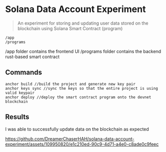 # Solana Data Account Experiment

> An experiment for storing and updating user data stored on the blockchain using Solana Smart Contract (program)

```
/app
/programs
```

/app folder contains the frontend UI
/programs folder contains the backend rust-based smart contract

## Commands

```
anchor build //build the project and generate new key pair
anchor keys sync //sync the keys so that the entire project is using valid keypair
anchor deploy //deploy the smart contract program onto the devnet blockchain
```

## Results

I was able to successfully update data on the blockchain as expected

https://github.com/DreamerChaserHAH/solana-data-account-experiment/assets/109950820/e1c210ed-90c9-4d71-a4e0-c8ade0c9feec

